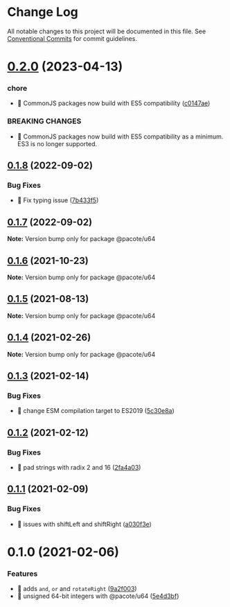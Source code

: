 # Change Log

All notable changes to this project will be documented in this file.
See [Conventional Commits](https://conventionalcommits.org) for commit guidelines.

# [0.2.0](https://github.com/PacoteJS/pacote/compare/@pacote/u64@0.1.8...@pacote/u64@0.2.0) (2023-04-13)

### chore

- 🤖 CommonJS packages now build with ES5 compatibility ([c0147ae](https://github.com/PacoteJS/pacote/commit/c0147aeffb81322ea59174a3961b10cfb3bf81e5))

### BREAKING CHANGES

- 🧨 CommonJS packages now build with ES5 compatibility as a minimum. ES3 is
  no longer supported.

## [0.1.8](https://github.com/PacoteJS/pacote/compare/@pacote/u64@0.1.7...@pacote/u64@0.1.8) (2022-09-02)

### Bug Fixes

- 🐛 Fix typing issue ([7b433f5](https://github.com/PacoteJS/pacote/commit/7b433f5a50bc9462f13db945e7a458af76eeadd2))

## [0.1.7](https://github.com/PacoteJS/pacote/compare/@pacote/u64@0.1.6...@pacote/u64@0.1.7) (2022-09-02)

**Note:** Version bump only for package @pacote/u64

## [0.1.6](https://github.com/PacoteJS/pacote/compare/@pacote/u64@0.1.5...@pacote/u64@0.1.6) (2021-10-23)

**Note:** Version bump only for package @pacote/u64

## [0.1.5](https://github.com/PacoteJS/pacote/compare/@pacote/u64@0.1.4...@pacote/u64@0.1.5) (2021-08-13)

**Note:** Version bump only for package @pacote/u64

## [0.1.4](https://github.com/PacoteJS/pacote/compare/@pacote/u64@0.1.3...@pacote/u64@0.1.4) (2021-02-26)

**Note:** Version bump only for package @pacote/u64

## [0.1.3](https://github.com/PacoteJS/pacote/compare/@pacote/u64@0.1.2...@pacote/u64@0.1.3) (2021-02-14)

### Bug Fixes

- 🐛 change ESM compilation target to ES2019 ([5c30e8a](https://github.com/PacoteJS/pacote/commit/5c30e8a5da41e1c5c394cbb21f64d2a5256817ea))

## [0.1.2](https://github.com/PacoteJS/pacote/compare/@pacote/u64@0.1.1...@pacote/u64@0.1.2) (2021-02-12)

### Bug Fixes

- 🐛 pad strings with radix 2 and 16 ([2fa4a03](https://github.com/PacoteJS/pacote/commit/2fa4a031d2fdcad84c781533ef9a73b25ae88b68))

## [0.1.1](https://github.com/PacoteJS/pacote/compare/@pacote/u64@0.1.0...@pacote/u64@0.1.1) (2021-02-09)

### Bug Fixes

- 🐛 issues with shiftLeft and shiftRight ([a030f3e](https://github.com/PacoteJS/pacote/commit/a030f3e88db5cac590076afbf594af77501320a4))

# 0.1.0 (2021-02-06)

### Features

- 🎸 adds `and`, `or` and `rotateRight` ([9a2f003](https://github.com/PacoteJS/pacote/commit/9a2f003c273c7d8f2bee693d7f040acb8d43473e))
- 🎸 unsigned 64-bit integers with @pacote/u64 ([5e4d3bf](https://github.com/PacoteJS/pacote/commit/5e4d3bfc77b69c5311ce34fba6676abab6fe916c))
